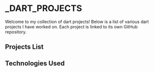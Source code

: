 # _DART_PROJECTS

Welcome to my collection of dart projects! Below is a list of various dart projects I have worked on. Each project is linked to its own GitHub repository.

## Projects List
 

## Technologies Used

